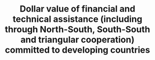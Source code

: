 ﻿---
goal_meta_link: 'http://unstats.un.org/sdgs/files/metadata-compilation/Metadata-Goal-17.pdf'
goal_meta_link_page: 18
actual_indicator_available: null
actual_indicator_available_description: null
method_of_computation: ''
comments_and_limitations: null
periodicity: null
time_period: null
rationale_interpretation: 'ODA  covers  the  value  of  both  financial  and  technical  assistance  for  development  purposes.  The  above  sectors  broadly  correspond  to  the  coverage  of  the  SDGs  and  focus  on  capacity  building  and  national  planning  opposed  to  the  implementation  of  specific  projects  and  programmes.'
indicator_name: 'Dollar  value  of  financial  and  technical  assistance  (including  through  North-South,  South-South  and  triangular  cooperation)  committed  to  developing  countries'
target: 'Enhance  international  support  for  implementing  effective  and  targeted  capacity-building  in  developing  countries  to  support  national  plans  to  implement  all  the  Sustainable  Development  Goals,  including  through  North-South,  South-South  and  triangular  cooperation.'
unit_of_measure: null
disaggregation_categories: null
disaggregation_geography: null
date_of_national_source_publication: null
date_metadata_updated: null
scheduled_update_by_national_source: null
scheduled_update_by_SDG_team: null
source_agency_staff_name: null
source_agency_staff_email: null
source_agency_survey_dataset: null
source_title: null
title: 'Dollar  value  of  financial  and  technical  assistance  (including  through  North-South,  South-South  and  triangular  cooperation)  committed  to  developing  countries'
permalink: /17-9-1/
sdg_goal: 17
layout: indicator
indicator: 17.9.1
indicator_variable: null
graph: null
graph_title: null
graph_type_description: null
graph_status_notes: Assigned
variable_description: null
variable_notes: null
un_designated_tier: '1'
un_custodial_agency: OECD
target_id: '17.9'
has_metadata: true
indicator_definition: "Official  development  assistance  (ODA;http://www.oecd.org/dac/dac-glossary.htm#ODA)  to  countries  on  the  DAC  List  of  ODA  Recipients  (http://www.oecd.org/dac/dac-glossary.htm#DAC_List)  in  the  following  subsectors  as  explained  in  the  list  of  Creditor  Reporting  System  purpose  codes  available  here,  http://www.oecd.org/dac/stats/purposecodessectorclassification.htm:  \t11110  Education  policy  and  administrative  management  \t12110  Health  policy  and  administrative  management  \t13010  Population  policy  and  administrative  management  \t14010  Water  sector  policy  and  administrative  management  \t15110  Public  sector  policy  and  administrative  management  \t15210  Security  system  management  and  reform  \t16020  Employment  policy  and  administrative  management  \t16030  Housing  policy  and  administrative  management  \t21010  Transport  policy  and  administrative  management  \t22010  Communications  policy  and  administrative  management  \t23110  Energy  policy  and  administrative  management  \t24010  Financial  policy  and  administrative  management  \t31110  Agricultural  policy  and  administrative  management  \t31210  Forestry  policy  and  administrative  management  \t31310  Fishing  policy  and  administrative  management  \t32110  Industrial  policy  and  administrative  management  \t32210  Mineral/mining  policy  and  administrative  management  \t32310  Construction  policy  and  administrative  management  \t33110  Trade  policy  and  administrative  management  \t33210  Tourism  policy  and  administrative  management  \t41010  Environmental  policy  and  administrative  management"
source_url: null
source_notes: null
international_and_national_references: null  

---